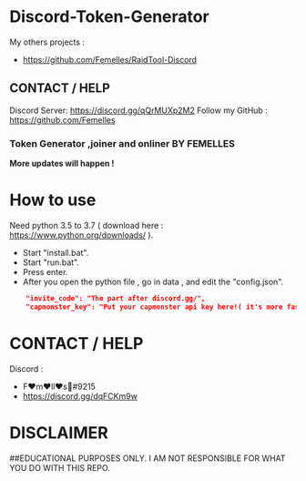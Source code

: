 
# Discord-Token-Generator
My others projects :
- https://github.com/Femelles/RaidTool-Discord

## CONTACT / HELP
Discord Server: https://discord.gg/qQrMUXp2M2
Follow my GitHub : https://github.com/Femelles

### Token Generator ,joiner and onliner BY **FEMELLES**


**More updates will happen !**

# How to use
Need python 3.5 to 3.7 ( download here : https://www.python.org/downloads/ ).
- Start "install.bat".
- Start "run.bat".
- Press enter.
- After you open the python file , go in data , and edit the "config.json".

```json
    "invite_code": "The part after discord.gg/", 
    "capmonster_key": "Put your capmonster api key here!( it's more fast if you use one but you can generate without key !",
```

# CONTACT / HELP
Discord :
- F♥m♥ll♥s👑#9215
- https://discord.gg/dqFCKm9w

# DISCLAIMER

##EDUCATIONAL PURPOSES ONLY. I AM NOT RESPONSIBLE FOR WHAT YOU DO WITH THIS REPO.
